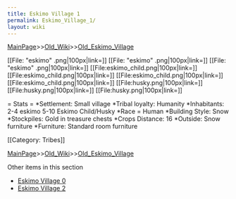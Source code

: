 ```yaml
---
title: Eskimo Village 1
permalink: Eskimo_Village_1/
layout: wiki
---
```


[MainPage](/keeperrl_wiki/ "wikilink")>>[Old_Wiki](/keeperrl_wiki/Old_Wiki "wikilink")>>[Old_Eskimo_Village](/keeperrl_wiki/Old_Eskimo_Village "wikilink")

[[File: &quot;eskimo&quot; .png|100px|link=]]
[[File: &quot;eskimo&quot; .png|100px|link=]]
[[File: &quot;eskimo&quot; .png|100px|link=]]
[[File:eskimo_child.png|100px|link=]]
[[File:eskimo_child.png|100px|link=]]
[[File:eskimo_child.png|100px|link=]]
[[File:eskimo_child.png|100px|link=]]
[[File:husky.png|100px|link=]]
[[File:husky.png|100px|link=]]
[[File:husky.png|100px|link=]]

= Stats =
*Settlement: Small village
*Tribal loyalty: Humanity
*Inhabitants: 2-4 eskimo 5-10 Eskimo Child/Husky
*Race = Human
*Building Style: Snow
*Stockpiles: Gold in treasure chests
*Crops Distance: 16
*Outside: Snow furniture
*Furniture: Standard room furniture  

[[Category: Tribes]]

[MainPage](/keeperrl_wiki/ "wikilink")>>[Old_Wiki](/keeperrl_wiki/Old_Wiki "wikilink")>>[Old_Eskimo_Village](/keeperrl_wiki/Old_Eskimo_Village "wikilink")

Other items in this section
-    [Eskimo Village 0](/keeperrl_wiki/Eskimo_Village_0 "wikilink")
-    [Eskimo Village 2](/keeperrl_wiki/Eskimo_Village_2 "wikilink")
